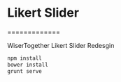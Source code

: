 # Likert Slider
=============

WiserTogether Likert Slider Redesgin

```bash
npm install
bower install
grunt serve
```
